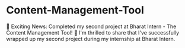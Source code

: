 # Content-Management-Tool
🚀 Exciting News: Completed my second project at Bharat Intern - The Content Management Tool! 🎉  I'm thrilled to share that I've successfully wrapped up my second project during my internship at Bharat Intern.
